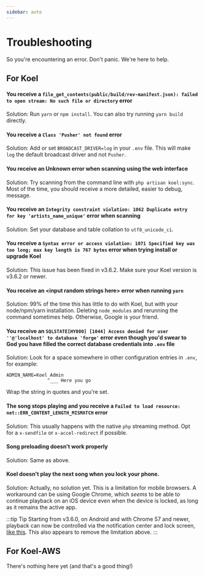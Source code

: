 ```yaml
---
sidebar: auto
---
```


# Troubleshooting

So you're encountering an error. Don't panic. We're here to help.

## For Koel

#### You receive a `file_get_contents(public/build/rev-manifest.json): failed to open stream: No such file or directory` error

Solution: Run `yarn` or `npm install`. You can also try running `yarn build` directly.

#### You receive a `Class 'Pusher' not found` error

Solution: Add or set `BROADCAST_DRIVER=log` in your `.env` file. This will make `log` the default broadcast driver and not `Pusher`.

#### You receive an Unknown error when scanning using the web interface

Solution: Try scanning from the command line with `php artisan koel:sync`. Most of the time, you should receive a more detailed, easier to debug, message.

#### You receive an `Integrity constraint violation: 1062 Duplicate entry  for key 'artists_name_unique'` error when scanning

Solution: Set your database and table collation to `utf8_unicode_ci`.

#### You receive a `Syntax error or access violation: 1071 Specified key was too long; max key length is 767 bytes` error when trying install or upgrade Koel

Solution: This issue has been fixed in v3.6.2. Make sure your Koel version is v3.6.2 or newer.

#### You receive an &lt;input random strings here&gt; error when running `yarn`

Solution: 99% of the time this has little to do with Koel, but with your node/npm/yarn installation. Deleting `node_modules` and rerunning the command sometimes help. Otherwise, Google is your friend.

#### You receive an `SQLSTATE[HY000] [1044] Access denied for user ''@'localhost' to database 'forge'` error even though you'd swear to God you have filled the correct database credentials into `.env` file

Solution: Look for a space somewhere in other configuration entries in `.env`, for example:

```
ADMIN_NAME=Koel Admin
               ^___ Here you go
```
Wrap the string in quotes and you're set.

#### The song stops playing and you receive a `Failed to load resource: net::ERR_CONTENT_LENGTH_MISMATCH` error

Solution: This usually happens with the native `php` <a router-link="/home?id=streaming-music">streaming method</a>. Opt for a `x-sendfile` or `x-accel-redirect` if possible.

#### Song preloading doesn't work properly

Solution: Same as above.

#### Koel doesn't play the next song when you lock your phone.

Solution: Actually, no solution yet. This is a limitation for mobile browsers. A workaround can be using Google Chrome, which *seems* to be able to continue playback on an iOS device even when the device is locked, as long as it remains the active app.

:::tip Tip
Starting from v3.6.0, on Android and with Chrome 57 and newer, playback can now be controlled via the notification center and lock screen, [like this](https://twitter.com/notphanan/status/845849511134031872). This also appears to remove the limitation above.
:::

## For Koel-AWS

There's nothing here yet (and that's a good thing!)
